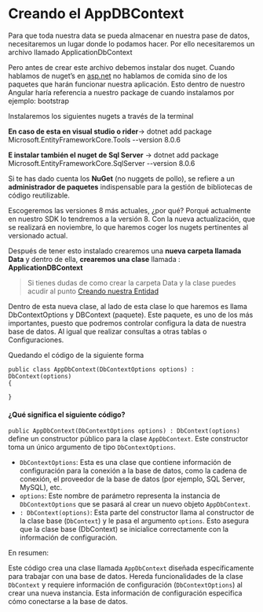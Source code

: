 # Creando el AppDBContext

Para que toda nuestra data se pueda almacenar en nuestra pase de datos, necesitaremos un lugar donde lo podamos hacer. Por ello necesitaremos un archivo llamado ApplicationDbContext

Pero antes de crear este archivo debemos instalar dos nuget. Cuando hablamos de nuget’s en [asp.net](http://asp.net) no hablamos de comida sino de los paquetes que harán funcionar nuestra aplicación. Esto dentro de nuestro Angular haría referencia a nuestro package de cuando instalamos por ejemplo: bootstrap

Instalaremos los siguientes nugets a través de la terminal

**En caso de esta en visual studio o rider**→ dotnet add package Microsoft.EntityFrameworkCore.Tools --version 8.0.6

**E instalar también el nuget de Sql Server** → dotnet add package Microsoft.EntityFrameworkCore.SqlServer --version 8.0.6

Si te has dado cuenta los **NuGet** (no nuggets de pollo),  se refiere a un **administrador de paquetes** indispensable para la gestión de bibliotecas de código reutilizable.

Escogeremos las versiones 8 más actuales, ¿por qué? Porqué actualmente en nuestro SDK lo tendremos a la versión 8. Con la nueva actualización, que se realizará en noviembre, lo que haremos coger los nugets pertinentes al versionado actual.

Después de tener esto instalado crearemos una **nueva carpeta llamada Data** y dentro de ella, **crearemos una clase** llamada : **ApplicationDBContext**

> Si tienes dudas de como crear la carpeta Data y la clase puedes acudir al punto [Creando nuestra Entidad](creando-nuestra-entidad.md)

Dentro de esta nueva clase, al lado de esta clase lo que haremos es llama DbContextOptions y  DBContext (paquete). Este paquete, es uno de los más importantes, puesto que podremos controlar configura la data de nuestra base de datos. Al igual que realizar consultas a otras tablas o Configuraciones.

Quedando el código de la siguiente forma

```
public class AppDbContext(DbContextOptions options) : DbContext(options)
{
    
}
```

#### ¿Qué significa el siguiente código?

`public AppDbContext(DbContextOptions options) : DbContext(options)` define un constructor público para la clase `AppDbContext`. Este constructor toma un único argumento de tipo `DbContextOptions`.

* `DbContextOptions`: Esta es una clase que contiene información de configuración para la conexión a la base de datos, como la cadena de conexión, el proveedor de la base de datos (por ejemplo, SQL Server, MySQL), etc.
* `options`: Este nombre de parámetro representa la instancia de `DbContextOptions` que se pasará al crear un nuevo objeto `AppDbContext`.
* `: DbContext(options)`: Esta parte del constructor llama al constructor de la clase base (`DbContext`) y le pasa el argumento `options`. Esto asegura que la clase base (DbContext) se inicialice correctamente con la información de configuración.

En resumen:

Este código crea una clase llamada `AppDbContext` diseñada específicamente para trabajar con una base de datos. Hereda funcionalidades de la clase `DbContext` y requiere información de configuración (`DbContextOptions`) al crear una nueva instancia. Esta información de configuración especifica cómo conectarse a la base de datos.


